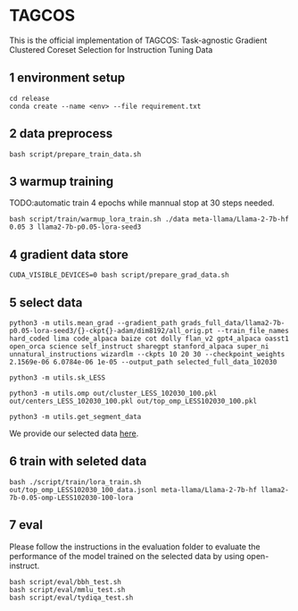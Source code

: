 # TAGCOS
This is the official implementation of TAGCOS: Task-agnostic Gradient Clustered Coreset Selection for Instruction Tuning Data

## 1  environment setup
```
cd release
conda create --name <env> --file requirement.txt
```

## 2  data preprocess
```
bash script/prepare_train_data.sh 
```

## 3 warmup training
TODO:automatic train 4 epochs while mannual stop at 30 steps needed.
```
bash script/train/warmup_lora_train.sh ./data meta-llama/Llama-2-7b-hf 0.05 3 llama2-7b-p0.05-lora-seed3
```

## 4 gradient data store
```
CUDA_VISIBLE_DEVICES=0 bash script/prepare_grad_data.sh
```

## 5 select data 
```
python3 -m utils.mean_grad --gradient_path grads_full_data/llama2-7b-p0.05-lora-seed3/{}-ckpt{}-adam/dim8192/all_orig.pt --train_file_names hard_coded lima code_alpaca baize cot dolly flan_v2 gpt4_alpaca oasst1 open_orca science self_instruct sharegpt stanford_alpaca super_ni unnatural_instructions wizardlm --ckpts 10 20 30 --checkpoint_weights 2.1569e-06 6.0784e-06 1e-05 --output_path selected_full_data_102030

python3 -m utils.sk_LESS

python3 -m utils.omp out/cluster_LESS_102030_100.pkl out/centers_LESS_102030_100.pkl out/top_omp_LESS102030_100.pkl

python3 -m utils.get_segment_data
```
We provide our selected data [here](https://drive.google.com/drive/folders/1Azst0d6-HWAyLYjup4FcP_dnm1y72p0y?hl=zh_CN).


## 6 train with seleted data
```
bash ./script/train/lora_train.sh out/top_omp_LESS102030_100_data.jsonl meta-llama/Llama-2-7b-hf llama2-7b-0.05-omp-LESS102030-100-lora 
```

## 7 eval
Please follow the instructions in the evaluation folder to evaluate the performance of the model trained on the selected data by using open-instruct.

```
bash script/eval/bbh_test.sh
bash script/eval/mmlu_test.sh
bash script/eval/tydiqa_test.sh
```
